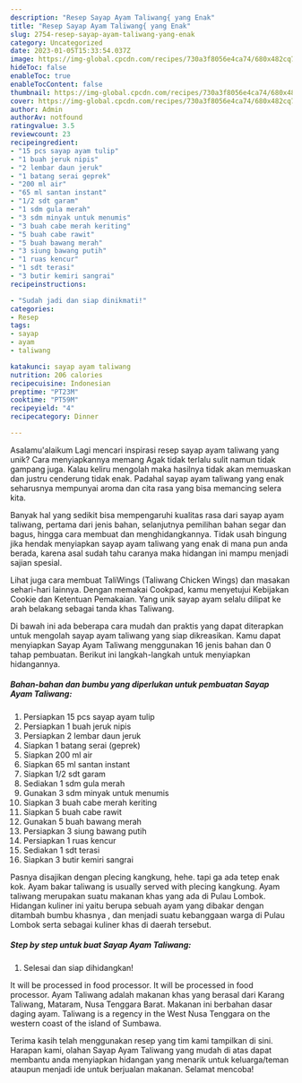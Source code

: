 ```yaml
---
description: "Resep Sayap Ayam Taliwang{ yang Enak"
title: "Resep Sayap Ayam Taliwang{ yang Enak"
slug: 2754-resep-sayap-ayam-taliwang-yang-enak
category: Uncategorized
date: 2023-01-05T15:33:54.037Z
image: https://img-global.cpcdn.com/recipes/730a3f8056e4ca74/680x482cq70/sayap-ayam-taliwang-foto-resep-utama.jpg
hideToc: false
enableToc: true
enableTocContent: false
thumbnail: https://img-global.cpcdn.com/recipes/730a3f8056e4ca74/680x482cq70/sayap-ayam-taliwang-foto-resep-utama.jpg
cover: https://img-global.cpcdn.com/recipes/730a3f8056e4ca74/680x482cq70/sayap-ayam-taliwang-foto-resep-utama.jpg
author: Admin
authorAv: notfound
ratingvalue: 3.5
reviewcount: 23
recipeingredient:
- "15 pcs sayap ayam tulip"
- "1 buah jeruk nipis"
- "2 lembar daun jeruk"
- "1 batang serai geprek"
- "200 ml air"
- "65 ml santan instant"
- "1/2 sdt garam"
- "1 sdm gula merah"
- "3 sdm minyak untuk menumis"
- "3 buah cabe merah keriting"
- "5 buah cabe rawit"
- "5 buah bawang merah"
- "3 siung bawang putih"
- "1 ruas kencur"
- "1 sdt terasi"
- "3 butir kemiri sangrai"
recipeinstructions:

- "Sudah jadi dan siap dinikmati!"
categories:
- Resep
tags:
- sayap
- ayam
- taliwang

katakunci: sayap ayam taliwang 
nutrition: 206 calories
recipecuisine: Indonesian
preptime: "PT23M"
cooktime: "PT59M"
recipeyield: "4"
recipecategory: Dinner

---
```



Asalamu'alaikum Lagi mencari inspirasi resep sayap ayam taliwang yang unik? Cara menyiapkannya memang Agak tidak terlalu sulit namun tidak gampang juga. Kalau keliru mengolah maka hasilnya tidak akan memuaskan dan justru cenderung tidak enak. Padahal sayap ayam taliwang yang enak seharusnya mempunyai aroma dan cita rasa yang bisa memancing selera kita.


Banyak hal yang sedikit bisa mempengaruhi kualitas rasa dari sayap ayam taliwang, pertama dari jenis bahan, selanjutnya pemilihan bahan segar dan bagus, hingga cara membuat dan menghidangkannya. Tidak usah bingung jika hendak menyiapkan sayap ayam taliwang yang enak di mana pun anda berada, karena asal sudah tahu caranya maka hidangan ini mampu menjadi sajian spesial.

Lihat juga cara membuat TaliWings (Taliwang Chicken Wings) dan masakan sehari-hari lainnya. Dengan memakai Cookpad, kamu menyetujui Kebijakan Cookie dan Ketentuan Pemakaian. Yang unik sayap ayam selalu dilipat ke arah belakang sebagai tanda khas Taliwang.


Di bawah ini ada beberapa cara mudah dan praktis yang dapat diterapkan untuk mengolah sayap ayam taliwang yang siap dikreasikan. Kamu dapat menyiapkan Sayap Ayam Taliwang menggunakan 16 jenis bahan dan 0 tahap pembuatan. Berikut ini langkah-langkah untuk menyiapkan hidangannya.

<!--inarticleads1-->

##### Bahan-bahan dan bumbu yang diperlukan untuk pembuatan Sayap Ayam Taliwang:

1. Persiapkan 15 pcs sayap ayam tulip
1. Persiapkan 1 buah jeruk nipis
1. Persiapkan 2 lembar daun jeruk
1. Siapkan 1 batang serai (geprek)
1. Siapkan 200 ml air
1. Siapkan 65 ml santan instant
1. Siapkan 1/2 sdt garam
1. Sediakan 1 sdm gula merah
1. Gunakan 3 sdm minyak untuk menumis
1. Siapkan 3 buah cabe merah keriting
1. Siapkan 5 buah cabe rawit
1. Gunakan 5 buah bawang merah
1. Persiapkan 3 siung bawang putih
1. Persiapkan 1 ruas kencur
1. Sediakan 1 sdt terasi
1. Siapkan 3 butir kemiri sangrai


Pasnya disajikan dengan plecing kangkung, hehe. tapi ga ada tetep enak kok. Ayam bakar taliwang is usually served with plecing kangkung. Ayam taliwang merupakan suatu makanan khas yang ada di Pulau Lombok. Hidangan kuliner ini yaitu berupa sebuah ayam yang dibakar dengan ditambah bumbu khasnya , dan menjadi suatu kebanggaan warga di Pulau Lombok serta sebagai kuliner khas di daerah tersebut. 

<!--inarticleads2-->

##### Step by step untuk buat Sayap Ayam Taliwang:


1. Selesai dan siap dihidangkan!

It will be processed in food processor. It will be processed in food processor. Ayam Taliwang adalah makanan khas yang berasal dari Karang Taliwang, Mataram, Nusa Tenggara Barat. Makanan ini berbahan dasar daging ayam. Taliwang is a regency in the West Nusa Tenggara on the western coast of the island of Sumbawa. 

Terima kasih telah menggunakan resep yang tim kami tampilkan di sini. Harapan kami, olahan Sayap Ayam Taliwang yang mudah di atas dapat membantu anda menyiapkan hidangan yang menarik untuk keluarga/teman ataupun menjadi ide untuk berjualan makanan. Selamat mencoba!
